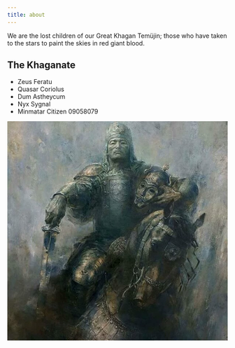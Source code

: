 ```yaml
---
title: about
---
```


We are the lost children of our Great Khagan Temüjin; those who have taken to the stars to paint the skies in red giant blood.

## The Khaganate

- Zeus Feratu
- Quasar Coriolus
- Dum Astheycum
- Nyx Sygnal
- Minmatar Citizen 09058079


![Great Khagan Temüjin](../images/temujin.jpg)
